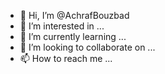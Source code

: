 - 👋 Hi, I’m @AchrafBouzbad
- 👀 I’m interested in ...
- 🌱 I’m currently learning ...
- 💞️ I’m looking to collaborate on ...
- 📫 How to reach me ...

<!---
AchrafBouzbad/AchrafBouzbad is a ✨ special ✨ repository because its `README.md` (this file) appears on your GitHub profile.
You can click the Preview link to take a look at your changes.
--->
